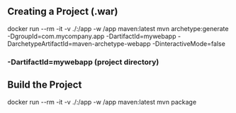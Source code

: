 ## Creating a Project (.war)
docker run --rm -it -v ./:/app -w /app maven:latest mvn archetype:generate -DgroupId=com.mycompany.app -DartifactId=mywebapp -DarchetypeArtifactId=maven-archetype-webapp -DinteractiveMode=false

<!-- docker run --rm -it -v ./:/app -w /app maven:latest mvn archetype:generate -DgroupId=com.mycompany.app -DartifactId=. -DarchetypeArtifactId=maven-archetype-quickstart -DarchetypeVersion=1.4 -DinteractiveMode=false -->

### -DartifactId=mywebapp (project directory)

## Build the Project
docker run --rm -it -v ./:/app -w /app maven:latest mvn package

